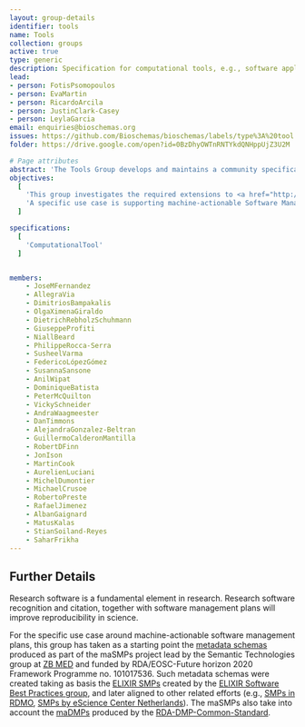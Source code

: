```yaml
---
layout: group-details
identifier: tools
name: Tools
collection: groups
active: true
type: generic
description: Specification for computational tools, e.g., software applications, software releases and software source code
lead: 
- person: FotisPsomopoulos
- person: EvaMartin
- person: RicardoArcila
- person: JustinClark-Casey
- person: LeylaGarcia
email: enquiries@bioschemas.org
issues: https://github.com/Bioschemas/bioschemas/labels/type%3A%20tool
folder: https://drive.google.com/open?id=0BzDhyOWTnRNTYkdQNHppUjZ3U2M

# Page attributes
abstract: 'The Tools Group develops and maintains a community specification for describing life science tools.'
objectives:
  [
    'This group investigates the required extensions to <a href="http://schema.org">schema.org</a> to support the description of software tools, applications, releaseas and source code.',
    'A specific use case is supporting machine-actionable Software Management Plans'
  ]

specifications:
  [
    'ComputationalTool'
  ]


members:
    - JoseMFernandez
    - AllegraVia
    - DimitriosBampakalis
    - OlgaXimenaGiraldo
    - DietrichRebholzSchuhmann
    - GiuseppeProfiti
    - NiallBeard
    - PhilippeRocca-Serra
    - SusheelVarma
    - FedericoLópezGómez
    - SusannaSansone
    - AnilWipat
    - DominiqueBatista
    - PeterMcQuilton
    - VickySchneider
    - AndraWaagmeester
    - DanTimmons
    - AlejandraGonzalez-Beltran
    - GuillermoCalderonMantilla
    - RobertDFinn
    - JonIson
    - MartinCook
    - AurelienLuciani
    - MichelDumontier
    - MichaelCrusoe
    - RobertoPreste
    - RafaelJimenez
    - AlbanGaignard
    - MatusKalas
    - StianSoiland-Reyes
    - SaharFrikha
---
```


<h2>Further Details</h2>

<p>Research software is a fundamental element in research. Research software recognition and citation, together with software management plans will improve reproducibility in science.</p>

<p>For the specific use case around machine-actionable software management plans, this group has taken as a starting point the <a href="https://doi.org/10.4126/FRL01-006444988" target="_blank">metadata schemas</a> produced as part of the maSMPs project lead by the Semantic Technologies group at <a href="https://www.zbmed.de/en" target="_blank">ZB MED</a> and funded by RDA/EOSC-Future horizon 2020 Framework Programme no. 101017536. Such metadata schemas were created taking as basis the <a href="https://doi.org/10.37044/osf.io/k8znb" target="_blank">ELIXIR SMPs</a> created by the <a href="https://elixir-europe.org/platforms/tools/software-best-practices" target="_blank">ELIXIR Software Best Practices group</a>, and later aligned to other related efforts (e.g., <a href="https://rdm.mpdl.mpg.de/2022/12/09/smp-template-available/" target="_blank">SMPs in RDMO</a>, <a href="https://doi.org/10.5281/zenodo.7589725" target="_blank">SMPs by eScience Center Netherlands</a>). The maSMPs also take into account the <a href="https://github.com/RDA-DMP-Common/RDA-DMP-Common-Standard" target="_blank">maDMPs</a> produced by the <a href="https://www.rd-alliance.org/groups/dmp-common-standards-wg" target="_blank">RDA-DMP-Common-Standard</a>.</p>
